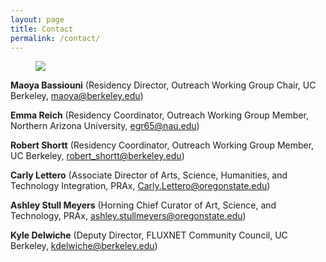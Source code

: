 ```yaml
---
layout: page
title: Contact
permalink: /contact/
---
```


<figure>
  <img src="https://fluxnetart.github.io/images/headshots.png" class="center">
</figure>

**Maoya Bassiouni** (Residency Director, Outreach Working Group Chair, UC Berkeley, maoya@berkeley.edu)

**Emma Reich** (Residency Coordinator, Outreach Working Group Member, Northern Arizona University, egr65@nau.edu)

**Robert Shortt** (Residency Coordinator, Outreach Working Group Member, UC Berkeley, robert_shortt@berkeley.edu)

**Carly Lettero** (Associate Director of Arts, Science, Humanities, and Technology Integration, PRAx, Carly.Lettero@oregonstate.edu)

**Ashley Stull Meyers** (Horning Chief Curator of Art, Science, and Technology, PRAx, ashley.stullmeyers@oregonstate.edu)

**Kyle Delwiche** (Deputy Director, FLUXNET Community Council, UC Berkeley, kdelwiche@berkeley.edu)
